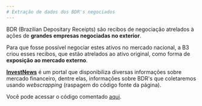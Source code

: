 ```yaml
---
# Extração de dados dos BDR's negociados
---
```

BDR (Brazilian Depositary Receipts) são recibos de negociação atrelados à ações de **grandes empresas negociadas no exterior**.

Para que fosse possível negociar estes ativos no mercado nacional, a B3 criou esses recibos, que estão atrelados ao ativo original, como forma de **exposição ao mercado externo**.

**[InvestNews](https://investnews.com.br/)** é um portal que disponibiliza diversas informações sobre mercado financeiro, dentre elas, informações sobre BDR's que coletaremos usando *webscrapping* (raspagem do código fonte da página).

Você pode acessar o código comentado [aqui](https://github.com/nogueiraguilherme/tickers_BDRs/blob/main/Extraindo_tickers_dos_BDRs.ipynb).
